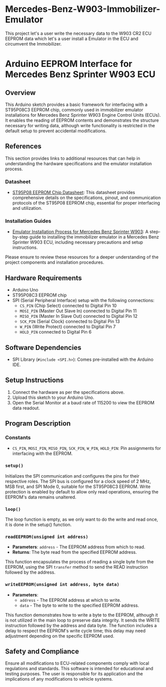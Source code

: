 # Mercedes-Benz-W903-Immobilizer-Emulator
This project let's a user write the necessary data to the W903 CR2 ECU EEPROM data which let's a user install a Emulator in the ECU and circumvent the Immobilizer.

# Arduino EEPROM Interface for Mercedes Benz Sprinter W903 ECU

## Overview

This Arduino sketch provides a basic framework for interfacing with a ST95P08C3 EEPROM chip, commonly used in immobilizer emulator installations for Mercedes Benz Sprinter W903 Engine Control Units (ECUs). It enables the reading of EEPROM contents and demonstrates the structure necessary for writing data, although write functionality is restricted in the default setup to prevent accidental modifications.

## References

This section provides links to additional resources that can help in understanding the hardware specifications and the emulator installation process.

### Datasheet

- [ST95P08 EEPROM Chip Datasheet]([https://www.example.com/datasheet](https://github.com/slexs/Mercedes-Benz-W903-Immobilizer-Emulator/blob/main/ST95P08.PDF)): This datasheet provides comprehensive details on the specifications, pinout, and communication protocols of the ST95P08 EEPROM chip, essential for proper interfacing and utilization.

### Installation Guides

- [Emulator Installation Process for Mercedes Benz Sprinter W903]([https://www.example.com/installation-guide](https://github.com/slexs/Mercedes-Benz-W903-Immobilizer-Emulator/blob/main/CR2.pdf)): A step-by-step guide to installing the immobilizer emulator in a Mercedes Benz Sprinter W903 ECU, including necessary precautions and setup instructions.

Please ensure to review these resources for a deeper understanding of the project components and installation procedures.


## Hardware Requirements

- Arduino Uno
- ST95P08C3 EEPROM chip
- SPI (Serial Peripheral Interface) setup with the following connections:
  - `CS_PIN` (Chip Select) connected to Digital Pin 10
  - `MOSI_PIN` (Master Out Slave In) connected to Digital Pin 11
  - `MISO_PIN` (Master In Slave Out) connected to Digital Pin 12
  - `SCK_PIN` (Serial Clock) connected to Digital Pin 13
  - `W_PIN` (Write Protect) connected to Digital Pin 7
  - `HOLD_PIN` connected to Digital Pin 6

## Software Dependencies

- SPI Library (`#include <SPI.h>`): Comes pre-installed with the Arduino IDE.

## Setup Instructions

1. Connect the hardware as per the specifications above.
2. Upload this sketch to your Arduino Uno.
3. Open the Serial Monitor at a baud rate of 115200 to view the EEPROM data readout.

## Program Description

### Constants

- `CS_PIN`, `MOSI_PIN`, `MISO_PIN`, `SCK_PIN`, `W_PIN`, `HOLD_PIN`: Pin assignments for interfacing with the EEPROM.

### `setup()`

Initializes the SPI communication and configures the pins for their respective roles. The SPI bus is configured for a clock speed of 2 MHz, MSB first, and SPI Mode 0, suitable for the ST95P08C3 EEPROM. Write protection is enabled by default to allow only read operations, ensuring the EEPROM's data remains unaltered.

### `loop()`

The loop function is empty, as we only want to do the write and read once, it is done in the setup() function. 

### `readEEPROM(unsigned int address)`

- **Parameters**: `address` - The EEPROM address from which to read.
- **Returns**: The byte read from the specified EEPROM address.

This function encapsulates the process of reading a single byte from the EEPROM, using the SPI `transfer` method to send the READ instruction followed by the address.

### `writeEEPROM(unsigned int address, byte data)`

- **Parameters**:
  - `address` - The EEPROM address at which to write.
  - `data` - The byte to write to the specified EEPROM address.

This function demonstrates how to write a byte to the EEPROM, although it is not utilized in the main loop to preserve data integrity. It sends the WRITE instruction followed by the address and data byte. The function includes a delay to respect the EEPROM's write cycle time; this delay may need adjustment depending on the specific EEPROM used.

## Safety and Compliance

Ensure all modifications to ECU-related components comply with local regulations and standards. This software is intended for educational and testing purposes. The user is responsible for its application and the implications of any modifications to vehicle systems.
